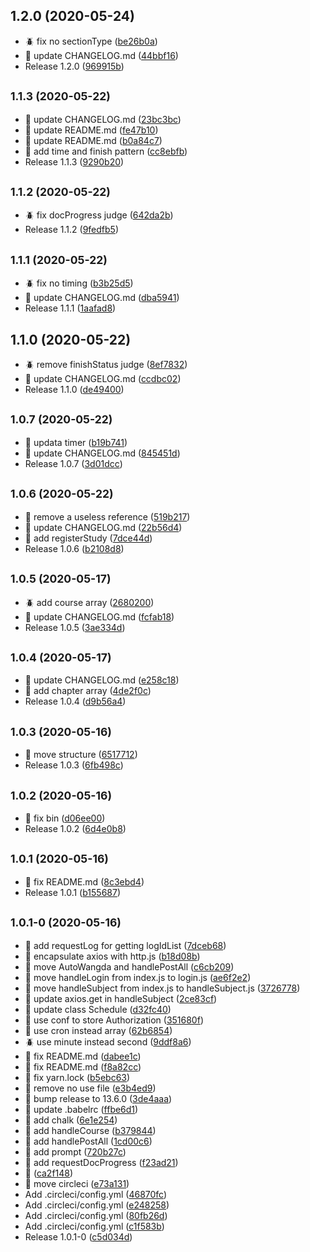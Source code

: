 ## 1.2.0 (2020-05-24)

* :beetle: fix no sectionType ([be26b0a](https://github.com/qige2016/auto-wangda/commit/be26b0a))
* :nut_and_bolt: update CHANGELOG.md ([44bbf16](https://github.com/qige2016/auto-wangda/commit/44bbf16))
* Release 1.2.0 ([969915b](https://github.com/qige2016/auto-wangda/commit/969915b))



## <small>1.1.3 (2020-05-22)</small>

* :nut_and_bolt: update CHANGELOG.md ([23bc3bc](https://github.com/qige2016/auto-wangda/commit/23bc3bc))
* :nut_and_bolt: update README.md ([fe47b10](https://github.com/qige2016/auto-wangda/commit/fe47b10))
* :nut_and_bolt: update README.md ([b0a84c7](https://github.com/qige2016/auto-wangda/commit/b0a84c7))
* :star2: add time and finish pattern ([cc8ebfb](https://github.com/qige2016/auto-wangda/commit/cc8ebfb))
* Release 1.1.3 ([9290b20](https://github.com/qige2016/auto-wangda/commit/9290b20))



## <small>1.1.2 (2020-05-22)</small>

* :beetle: fix docProgress judge ([642da2b](https://github.com/qige2016/auto-wangda/commit/642da2b))
* Release 1.1.2 ([9fedfb5](https://github.com/qige2016/auto-wangda/commit/9fedfb5))



## <small>1.1.1 (2020-05-22)</small>

* :beetle: fix no timing ([b3b25d5](https://github.com/qige2016/auto-wangda/commit/b3b25d5))
* :star2: update CHANGELOG.md ([dba5941](https://github.com/qige2016/auto-wangda/commit/dba5941))
* Release 1.1.1 ([1aafad8](https://github.com/qige2016/auto-wangda/commit/1aafad8))



## 1.1.0 (2020-05-22)

* :beetle: remove finishStatus judge ([8ef7832](https://github.com/qige2016/auto-wangda/commit/8ef7832))
* :star2: update CHANGELOG.md ([ccdbc02](https://github.com/qige2016/auto-wangda/commit/ccdbc02))
* Release 1.1.0 ([de49400](https://github.com/qige2016/auto-wangda/commit/de49400))



## <small>1.0.7 (2020-05-22)</small>

* :art: updata timer ([b19b741](https://github.com/qige2016/auto-wangda/commit/b19b741))
* :nut_and_bolt: update CHANGELOG.md ([845451d](https://github.com/qige2016/auto-wangda/commit/845451d))
* Release 1.0.7 ([3d01dcc](https://github.com/qige2016/auto-wangda/commit/3d01dcc))



## <small>1.0.6 (2020-05-22)</small>

* :nut_and_bolt: remove a useless reference ([519b217](https://github.com/qige2016/auto-wangda/commit/519b217))
* :nut_and_bolt: update CHANGELOG.md ([22b56d4](https://github.com/qige2016/auto-wangda/commit/22b56d4))
* :star2: add registerStudy ([7dce44d](https://github.com/qige2016/auto-wangda/commit/7dce44d))
* Release 1.0.6 ([b2108d8](https://github.com/qige2016/auto-wangda/commit/b2108d8))



## <small>1.0.5 (2020-05-17)</small>

* :beetle: add course array ([2680200](https://github.com/qige2016/auto-wangda/commit/2680200))
* :nut_and_bolt: update CHANGELOG.md ([fcfab18](https://github.com/qige2016/auto-wangda/commit/fcfab18))
* Release 1.0.5 ([3ae334d](https://github.com/qige2016/auto-wangda/commit/3ae334d))



## <small>1.0.4 (2020-05-17)</small>

* :nut_and_bolt: update CHANGELOG.md ([e258c18](https://github.com/qige2016/auto-wangda/commit/e258c18))
* :star2: add chapter array ([4de2f0c](https://github.com/qige2016/auto-wangda/commit/4de2f0c))
* Release 1.0.4 ([d9b56a4](https://github.com/qige2016/auto-wangda/commit/d9b56a4))



## <small>1.0.3 (2020-05-16)</small>

* :nut_and_bolt: move structure ([6517712](https://github.com/qige2016/auto-wangda/commit/6517712))
* Release 1.0.3 ([6fb498c](https://github.com/qige2016/auto-wangda/commit/6fb498c))



## <small>1.0.2 (2020-05-16)</small>

* :nut_and_bolt: fix bin ([d06ee00](https://github.com/qige2016/auto-wangda/commit/d06ee00))
* Release 1.0.2 ([6d4e0b8](https://github.com/qige2016/auto-wangda/commit/6d4e0b8))



## <small>1.0.1 (2020-05-16)</small>

* :nut_and_bolt: fix README.md ([8c3ebd4](https://github.com/qige2016/auto-wangda/commit/8c3ebd4))
* Release 1.0.1 ([b155687](https://github.com/qige2016/auto-wangda/commit/b155687))



## <small>1.0.1-0 (2020-05-16)</small>

* :art: add requestLog for getting logIdList ([7dceb68](https://github.com/qige2016/auto-wangda/commit/7dceb68))
* :art: encapsulate axios with http.js ([b18d08b](https://github.com/qige2016/auto-wangda/commit/b18d08b))
* :art: move AutoWangda and handlePostAll ([c6cb209](https://github.com/qige2016/auto-wangda/commit/c6cb209))
* :art: move handleLogin from index.js to login.js ([ae6f2e2](https://github.com/qige2016/auto-wangda/commit/ae6f2e2))
* :art: move handleSubject from index.js to handleSubject.js ([3726778](https://github.com/qige2016/auto-wangda/commit/3726778))
* :art: update axios.get in handleSubject ([2ce83cf](https://github.com/qige2016/auto-wangda/commit/2ce83cf))
* :art: update class Schedule ([d32fc40](https://github.com/qige2016/auto-wangda/commit/d32fc40))
* :art: use conf to store Authorization ([351680f](https://github.com/qige2016/auto-wangda/commit/351680f))
* :art: use cron instead array ([62b6854](https://github.com/qige2016/auto-wangda/commit/62b6854))
* :beetle: use minute instead second ([9ddf8a6](https://github.com/qige2016/auto-wangda/commit/9ddf8a6))
* :nut_and_bolt: fix README.md ([dabee1c](https://github.com/qige2016/auto-wangda/commit/dabee1c))
* :nut_and_bolt: fix README.md ([f8a82cc](https://github.com/qige2016/auto-wangda/commit/f8a82cc))
* :nut_and_bolt: fix yarn.lock ([b5ebc63](https://github.com/qige2016/auto-wangda/commit/b5ebc63))
* :nut_and_bolt: remove no use file ([e3b4ed9](https://github.com/qige2016/auto-wangda/commit/e3b4ed9))
* :rocket: bump release to 13.6.0 ([3de4aaa](https://github.com/qige2016/auto-wangda/commit/3de4aaa))
* :rocket: update .babelrc ([ffbe6d1](https://github.com/qige2016/auto-wangda/commit/ffbe6d1))
* :star2: add chalk ([6e1e254](https://github.com/qige2016/auto-wangda/commit/6e1e254))
* :star2: add handleCourse ([b379844](https://github.com/qige2016/auto-wangda/commit/b379844))
* :star2: add handlePostAll ([1cd00c6](https://github.com/qige2016/auto-wangda/commit/1cd00c6))
* :star2: add prompt ([720b27c](https://github.com/qige2016/auto-wangda/commit/720b27c))
* :star2: add requestDocProgress ([f23ad21](https://github.com/qige2016/auto-wangda/commit/f23ad21))
* :tada: ([ca2f148](https://github.com/qige2016/auto-wangda/commit/ca2f148))
* :traffic_light: move circleci ([e73a131](https://github.com/qige2016/auto-wangda/commit/e73a131))
* Add .circleci/config.yml ([46870fc](https://github.com/qige2016/auto-wangda/commit/46870fc))
* Add .circleci/config.yml ([e248258](https://github.com/qige2016/auto-wangda/commit/e248258))
* Add .circleci/config.yml ([80fb26d](https://github.com/qige2016/auto-wangda/commit/80fb26d))
* Add .circleci/config.yml ([c1f583b](https://github.com/qige2016/auto-wangda/commit/c1f583b))
* Release 1.0.1-0 ([c5d034d](https://github.com/qige2016/auto-wangda/commit/c5d034d))



